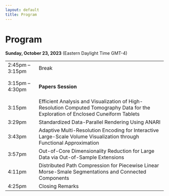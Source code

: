 ```yaml
---
layout: default
title: Program
---
```


# Program

**Sunday, October 23, 2023**
(Eastern Daylight Time GMT-4)

<table class="program">
  <!-- <tr> -->
  <!--   <td>1:30pm &ndash; 1:40pm</td> -->
  <!--   <td>Opening Remarks</td> -->
  <!-- </tr> -->
  <!-- <tr> -->
  <!--   <td>1:40pm &ndash; 2:30pm</td> -->
  <!--   <td> -->
  <!--     <h4>Keynote Presentation</h4> -->
  <!-- 	  Jefferson Amstutz -->
  <!-- 	  <\!-- <br/> -\-> -->
  <!--   <\!--   <a style="font-size: smaller; display: block; margin-top: .5em;" href="#keynote">Details</a> -\-> -->
  <!--   </td> -->
  <!-- <\!-- </tr> -\-> -->
  <!-- <tr> -->
  <!--   <td>9:55am &ndash; 10:15am</td> -->
  <!--   <td> <\!-- <b>Best Paper</b>-\-> -->
  <!-- 	<br> -->
  <!--     Web-based Visualization and Analytics of Petascale data: Equity as a Tide that Lifts All Boats -->
  <!-- 	<br/> -->
  <!--     <\!-- Will Usher, Landon Dyken, Sidarth Kumar -\-> -->
  <!--   </td> -->
  <!-- </tr> -->

  <tr>
    <td>2:45pm &ndash; 3:15pm</td>
    <td>Break</td>
  </tr>
  <tr>
    <td>3:15pm &ndash; 4:30pm</td>
    <td>
      <h4>Papers Session</h4>
      <!-- (Session Chair: Kristi Potter) -->
    </td>
  </tr>
  <tr>
   <td>3:15pm</td>
   <td>  Efficient Analysis and Visualization of High-Resolution Computed Tomography Data for the Exploration of Enclosed Cuneiform Tablets<br>
   <!-- Manish Mathai, Mathew Larsen, Hank Childs -->
    </td>
  </tr>
  <tr>
    <td>3:29pm</td>
    <td>
	Standardized Data-Parallel Rendering Using ANARI <br>
     <!-- Tom Peterka, David Lenz, Iulian Grindeanu, Vijay Mahadevan --> </td>
  </tr>
  <tr>
    <td>3:43pm</td>
    <td>Adaptive Multi-Resolution Encoding for Interactive Large-Scale Volume Visualization through Functional Approximation <br>
	<!-- Ayman Yousef, Amanda Randles, Erik Draeger -->
	</td>
  </tr>
  <tr>
    <td>3:57pm</td>
    <td>Out-of-Core Dimensionality Reduction for Large Data via Out-of-Sample Extensions <br> <!-- Ayan Biswas, Arindam Bhattacharya, Yi-Tang Chen, Han-Wei Shen --> </td>
  </tr>
  <tr>
    <td>4:11pm</td>
    <td>Distributed Path Compression for Piecewise Linear Morse-Smale Segmentations and Connected Components <br> <!-- Ayan Biswas, Arindam Bhattacharya, Yi-Tang Chen, Han-Wei Shen --> </td>
  </tr>
 
  
  <tr>
    <td>4:25pm</td>
    <td>
      Closing Remarks
    </td>
  </tr>
</table>



<!-- <table class="program"> -->
<!--   <tr> -->
<!--     <td>9:00am &ndash; 9:10am</td> -->
<!--     <td> -->
<!--       Opening Remarks (Gunther Weber)<br/> -->
<!--     </td> -->
<!--   </tr> -->
<!--   <tr> -->
<!--     <td>9:10am &ndash; 9:55am</td> -->
<!--     <td> -->
<!--       <h4>Keynote Presentation -->
<!--       </h4> -->
<!--       Ken Moreland<br/> -->
<!--       <a style="font-size: smaller; display: block; margin-top: .5em;" href="#keynote">Details</a> -->
<!--     </td> -->
<!--   </tr> -->
<!--   <tr> -->
<!--     <td>9:55am &ndash; 10:15am</td> -->
<!--     <td> <b>Best Paper</b><br> -->
<!--       Speculative Progressive Raycasting for Memory Constrained Isosurface Visualization of Massive Volumes<br/> -->
<!--       Will Usher, Landon Dyken, Sidarth Kumar -->
<!--     </td> -->
<!--   </tr> -->

<!--   <tr> -->
<!--     <td>10:15am &ndash; 10:45am</td> -->
<!--     <td>Break</td> -->
<!--   </tr> -->
<!--   <tr> -->
<!--     <td>10:45am &ndash; 11:55pm</td> -->
<!--     <td> -->
<!--       <h4>Papers Session</h4> -->
<!--       (Session Chair: Kristi Potter) -->
<!--     </td> -->
<!--   </tr> -->
<!--   <tr> -->
<!--    <td>10:45-11:05</td> -->
<!--    <td>  A Distributed-Memory Parallel Approach for Volume Rendering with       Shadows<br> -->
<!--    Manish Mathai, Mathew Larsen, Hank Childs -->
<!--     </td> -->
<!--   </tr> -->
<!--   <tr> -->
<!--     <td>11:05-11:25</td> -->
<!--     <td> -->
<!--      Towards Adaptive Refinement for Multivariate Functional Approximation of Scientific Data <br> -->
<!--      Tom Peterka, David Lenz, Iulian Grindeanu, Vijay Mahadevan </td> -->
<!--   </tr> -->
<!--   <tr> -->
<!--     <td>11:25-11:40</td> -->
<!--     <td>Low-Cost Post Hoc Reconstruction of HPC Simulations at Full Resolution (Short Paper) <br> Ayman Yousef, Amanda Randles, Erik Draeger </td> -->
<!--   </tr> -->
<!--   <tr> -->
<!--     <td>11:40-11:55</td> -->
<!--     <td>Sub-Linear Time Sampling Approach for Large-Scale Data Visualization Using Reinforcement Learning (Short Paper) <br> Ayan Biswas, Arindam Bhattacharya, Yi-Tang Chen, Han-Wei Shen </td> -->
<!--   </tr> -->
 
  
<!--   <tr> -->
<!--     <td>11:45am &ndash; 12:00pm</td> -->
<!--     <td> -->
<!--       Closing Remarks (Silvio Rizzi) -->
<!--     </td> -->
<!--   </tr> -->
<!-- </table> -->


<!-- --- -->

<!-- # Keynote -->

<!-- **Enabling Visualization at the Exascale with VTK-m** <br/> -->
<!-- *Ken Moreland, Oakridge National Laboratory* -->

<!-- The last decade has seen a disruptive change in the construction of High-Performance Computing (HPC) systems. Driven by the economics of scaling up the compute throughput of these large devices, most of the largest HPC machines now leverage hardware accelerators, usually in the form of a GPU, that achieves high computational throughput through many coordinated parallel threads. The US Department of Energy’s Exascale Computing Program (ECP) invested heavily in updating HPC software to operate on these new HPC designs. The strategy for updating HPC visualization software centered around VTK-m, a flexible framework to simplify the implementation of visualization algorithms on GPUs and similar devices. This presentation discusses how VTK-m defines visualization algorithms, how these algorithms are ported across multiple platforms, and how VTK-m is integrated into distributed-parallel visualization software to address the largest scale visualization challenges once again. -->

<!-- ## Speaker -->
<!-- <img style="padding: 0; margin: 0 0 1em 1em; float: right; width: 20%" src="assets/kenHeadshot.jpeg" /> -->
<!-- Dr. Ken Moreland is a senior research scientist at Oak Ridge Laboratory. He received BS degrees in computer science and in electrical engineering from the New Mexico Institute of Mining and Technology in 1997. He received MS and Ph.D. degrees in computer science from the University of New Mexico in 2000 and 2004, respectively. Dr. Moreland specializes in large-scale visualization and graphics and has played an active role in the development of several HPC products including ParaView, VTK, IceT, Catalyst, Dax, and VTK-m. -->

<!-- # Posters -->

<!-- **Interactive Blood Flow Simulation With Deformable Cells and Walls**<br> -->
<!-- _Nazariy Tishchenko, Nicola Ferrier, Joseph Insley, Victor A. Mateevitsi,  Michael E. Papka, Silvio Rizzi, Jifu Tan_ -->

 

<!-- **Topological Data Analysis of 3D Ablative Rayleigh-Taylor Instability Dataset for Automatic Segmentation**<br> -->
<!-- _Fabien Vivodtzev, Alexis Casner, Laurent Masse, Luke Ceurvorst, Shahab Khan, Vladimir Smalyuk_ -->

 

<!--
- *New Triggers for Automatic Camera Placement Over Time*, Meghanto Majumder, Nicole J Marsaglia, and Hank Childs 
- *Massive Data Visualization Techniques for use in Virtual Reality Devices*, Jason A Ortiz, Joseph Insley, Janet Knowles, Victor A Mateevitsi, Michael E. Papka, and Silvio Rizzi
- *Exploration Tool for Effectively Interpreting the Visual Metaphor Process of Sentiment Visualization*, Hyoji Ha, Kwanghyuk Moon, Hyerim Joun, 
Hyegyeong Kim, and Kyungwon Lee 
- *Toward Bi-directional In Situ Visualization and Analysis of Blood Flow Simulations With Dynamic Deforming Boundaries*, Nazariy Tishchenko, Nicola Ferrier, Joseph Insley, Victor A Mateevitsi, Michael E. Papka, Silvio Rizzi, and Jifu Tan
- *Distributed Volumetric Neural Representation for in situ Visualization and Analysis*, Qi Wu, Joseph Insley, Victor A Mateevitsi, Silvio Rizzi, and Kwan-Liu Ma 
- *In-Transit Data Visualization with SENSEI, Catalyst, and Unreal Engine*, Isaac Nealey, Nicola Ferrier, Joseph Insley, Victor A Mateevitsi, Silvio Rizzi, and Jurgen Schulze
 


-->
